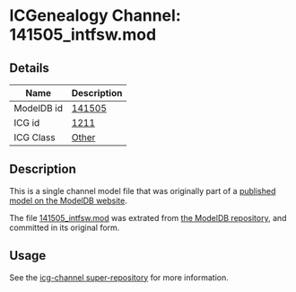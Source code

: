 # ICGenealogy Channel: 141505\_intfsw.mod

## Details

Name | Description
---- | -----------
ModelDB id | [141505](http://senselab.med.yale.edu/ModelDB/ShowModel.cshtml?model=141505)
ICG id | [1211](http://icg.neurotheory.ox.ac.uk/channels/other/1211)
ICG Class | [Other](http://icg.neurotheory.ox.ac.uk/channels/other)

## Description

This is a single channel model file that was originally part of a [published model on the ModelDB website](http://senselab.med.yale.edu/mModelDB/ShowModel.cshtml?model=141505).

The file [141505\_intfsw.mod](141505_intfsw.mod) was extrated from [the ModelDB repository](http://senselab.med.yale.edu/ModelDB/ShowModel.cshtml?model=141505), and committed in its original form.

## Usage

See the [icg-channel super-repository](https://github.com/icgenealogy/icg-channels) for more information.